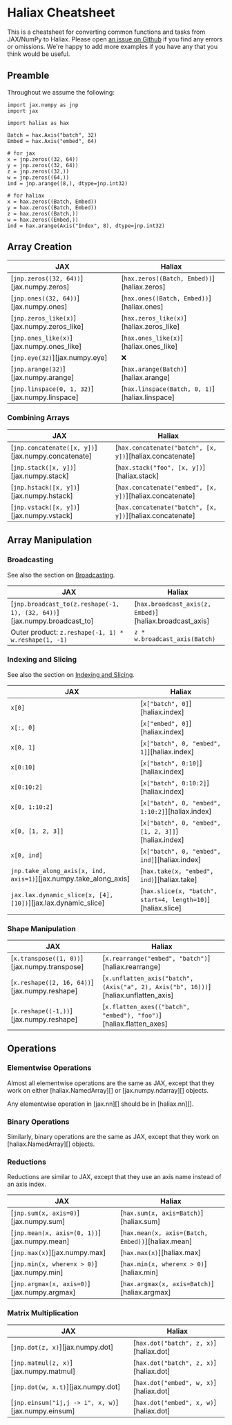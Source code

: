 # Haliax Cheatsheet

This is a cheatsheet for converting common functions and tasks from JAX/NumPy to Haliax.
Please open [an issue on Github](https://github.com/stanford-crfm/haliax/issues/) if you find any errors or omissions.
We're happy to add more examples if you have any that you think would be useful.

## Preamble

Throughout we assume the following:

```
import jax.numpy as jnp
import jax

import haliax as hax

Batch = hax.Axis("batch", 32)
Embed = hax.Axis("embed", 64)

# for jax
x = jnp.zeros((32, 64))
y = jnp.zeros((32, 64))
z = jnp.zeros((32,))
w = jnp.zeros((64,))
ind = jnp.arange((8,), dtype=jnp.int32)

# for haliax
x = hax.zeros((Batch, Embed))
y = hax.zeros((Batch, Embed))
z = hax.zeros((Batch,))
w = hax.zeros((Embed,))
ind = hax.arange(Axis("Index", 8), dtype=jnp.int32)
```


## Array Creation

| JAX                                            | Haliax                                         |
|------------------------------------------------|------------------------------------------------|
| [`jnp.zeros((32, 64))`][jax.numpy.zeros]       | [`hax.zeros((Batch, Embed))`][haliax.zeros]    |
| [`jnp.ones((32, 64))`][jax.numpy.ones]         | [`hax.ones((Batch, Embed))`][haliax.ones]      |
| [`jnp.zeros_like(x)`][jax.numpy.zeros_like]    | [`hax.zeros_like(x)`][haliax.zeros_like]       |
| [`jnp.ones_like(x)`][jax.numpy.ones_like]      | [`hax.ones_like(x)`][haliax.ones_like]         |
| [`jnp.eye(32)`][jax.numpy.eye]                 | ❌                                              |
| [`jnp.arange(32)`][jax.numpy.arange]           | [`hax.arange(Batch)`][haliax.arange]           |
| [`jnp.linspace(0, 1, 32)`][jax.numpy.linspace] | [`hax.linspace(Batch, 0, 1)`][haliax.linspace] |

### Combining Arrays

| JAX                                                | Haliax                                                   |
|----------------------------------------------------|----------------------------------------------------------|
| [`jnp.concatenate([x, y])`][jax.numpy.concatenate] | [`hax.concatenate("batch", [x, y])`][haliax.concatenate] |
| [`jnp.stack([x, y])`][jax.numpy.stack]             | [`hax.stack("foo", [x, y])`][haliax.stack]               |
| [`jnp.hstack([x, y])`][jax.numpy.hstack]           | [`hax.concatenate("embed", [x, y])`][haliax.concatenate] |
| [`jnp.vstack([x, y])`][jax.numpy.vstack]           | [`hax.concatenate("batch", [x, y])`][haliax.concatenate] |

## Array Manipulation

### Broadcasting

See also the section on [Broadcasting](broadcasting.md).

| JAX                                                                      | Haliax                                                |
|--------------------------------------------------------------------------|-------------------------------------------------------|
| [`jnp.broadcast_to(z.reshape(-1, 1), (32, 64))`][jax.numpy.broadcast_to] | [`hax.broadcast_axis(z, Embed)`][haliax.broadcast_axis] |
| Outer product: `z.reshape(-1, 1) * w.reshape(1, -1)`                      | `z * w.broadcast_axis(Batch)`                         |


### Indexing and Slicing

See also the section on [Indexing and Slicing](indexing.md).

| JAX                                                               | Haliax                                                      |
|-------------------------------------------------------------------|-------------------------------------------------------------|
| `x[0]`                                                            | [`x["batch", 0]`][haliax.index]                             |
| `x[:, 0]`                                                         | [`x["embed", 0]`][haliax.index]                             |
| `x[0, 1]`                                                         | [`x["batch", 0, "embed", 1]`][haliax.index]                 |
| `x[0:10]`                                                         | [`x["batch", 0:10]`][haliax.index]                          |
| `x[0:10:2]`                                                       | [`x["batch", 0:10:2]`][haliax.index]                        |
| `x[0, 1:10:2]`                                                    | [`x["batch", 0, "embed", 1:10:2]`][haliax.index]            |
| `x[0, [1, 2, 3]]`                                                 | [`x["batch", 0, "embed", [1, 2, 3]]`][haliax.index]         |
| `x[0, ind]`                                                       | [`x["batch", 0, "embed", ind]`][haliax.index]               |
| `jnp.take_along_axis(x, ind, axis=1)`][jax.numpy.take_along_axis] | [`hax.take(x, "embed", ind)`][haliax.take]                  |
| `jax.lax.dynamic_slice(x, [4], [10])`][jax.lax.dynamic_slice]     | [`hax.slice(x, "batch", start=4, length=10)`][haliax.slice] |

### Shape Manipulation

| JAX                                           | Haliax                                                                              |
|-----------------------------------------------|-------------------------------------------------------------------------------------|
| [`x.transpose((1, 0))`][jax.numpy.transpose]  | [`x.rearrange("embed", "batch")`][haliax.rearrange]                                 |
| [`x.reshape((2, 16, 64))`][jax.numpy.reshape] | [`x.unflatten_axis("batch", (Axis("a", 2), Axis("b", 16)))`][haliax.unflatten_axis] |
| [`x.reshape((-1,))`][jax.numpy.reshape]      | [`x.flatten_axes(("batch", "embed"), "foo")`][haliax.flatten_axes]                  |


## Operations

### Elementwise Operations

Almost all elementwise operations are the same as JAX, except that they work on either [haliax.NamedArray][]
or [jax.numpy.ndarray][] objects.

Any elementwise operation in [jax.nn][] should be in [haliax.nn][].

### Binary Operations

Similarly, binary operations are the same as JAX, except that they work on  [haliax.NamedArray][] objects.

### Reductions

Reductions are similar to JAX, except that they use an axis name instead of an axis index.

| JAX                                          | Haliax                                            |
|----------------------------------------------|---------------------------------------------------|
| [`jnp.sum(x, axis=0)`][jax.numpy.sum]        | [`hax.sum(x, axis=Batch)`][haliax.sum]            |
| [`jnp.mean(x, axis=(0, 1))`][jax.numpy.mean] | [`hax.mean(x, axis=(Batch, Embed))`][haliax.mean] |
| [`jnp.max(x)`][jax.numpy.max]                | [`hax.max(x)`][haliax.max]                        |
| [`jnp.min(x, where=x > 0)`][jax.numpy.min]   | [`hax.min(x, where=x > 0)`][haliax.min]           |
| [`jnp.argmax(x, axis=0)`][jax.numpy.argmax]  | [`hax.argmax(x, axis=Batch)`][haliax.argmax]      |

### Matrix Multiplication

| JAX                                                 | Haliax                                 |
|-----------------------------------------------------|----------------------------------------|
| [`jnp.dot(z, x)`][jax.numpy.dot]                    | [`hax.dot("batch", z, x)`][haliax.dot] |
| [`jnp.matmul(z, x)`][jax.numpy.matmul]              | [`hax.dot("batch", z, x)`][haliax.dot] |
| [`jnp.dot(w, x.t)`][jax.numpy.dot]                  | [`hax.dot("embed", w, x)`][haliax.dot] |
| [`jnp.einsum("ij,j -> i", x, w)`][jax.numpy.einsum] | [`hax.dot("embed", x, w)`][haliax.dot] |
